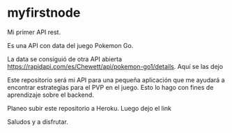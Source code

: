 # myfirstnode
Mi primer API rest. 

Es una API con data del juego Pokemon Go. 

La data se consiguió de otra API abierta https://rapidapi.com/es/Chewett/api/pokemon-go1/details. Aquí se las dejo

Este repositorio será mi API para una pequeña aplicación que me ayudará a encontrar estrategias para el PVP en el juego. Esto lo hago con fines de aprendizaje sobre el backend.

Planeo subir este repositorio a Heroku. Luego dejo el link

Saludos y a disfrutar.
